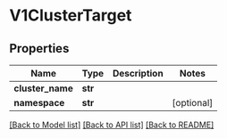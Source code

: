 # V1ClusterTarget

## Properties
Name | Type | Description | Notes
------------ | ------------- | ------------- | -------------
**cluster_name** | **str** |  | 
**namespace** | **str** |  | [optional] 

[[Back to Model list]](../README.md#documentation-for-models) [[Back to API list]](../README.md#documentation-for-api-endpoints) [[Back to README]](../README.md)


